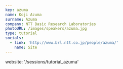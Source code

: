 ```yaml
---
key: azuma
name: Koji Azuma
surname: Azuma
company: NTT Basic Research Laboratories
photoURL: /images/speakers/azuma.jpg
type: tutorial
socials:
  - link: 'http://www.brl.ntt.co.jp/people/azuma/'
    name: Site
---
```

website: '/sessions/tutorial_azuma'
